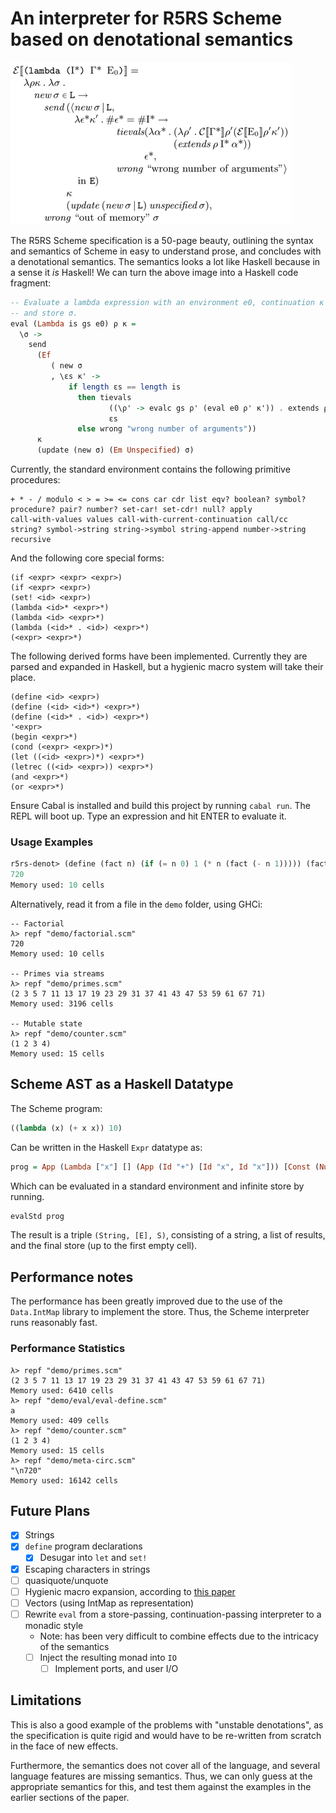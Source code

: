 # An interpreter for R5RS Scheme based on denotational semantics
![R5RS denotational semantics for evaluating lambdas](lambda-def.png)

The R5RS Scheme specification is a 50-page beauty, outlining the
syntax and semantics of Scheme in easy to understand prose, and
concludes with a denotational semantics.  The semantics looks a lot
like Haskell because in a sense it _is_ Haskell!  We can turn the
above image into a Haskell code fragment:

```haskell
-- Evaluate a lambda expression with an environment e0, continuation κ
-- and store σ.
eval (Lambda is gs e0) ρ κ =
  \σ ->
    send
      (Ef
         ( new σ
         , \εs κ' ->
             if length εs == length is
               then tievals
                      ((\ρ' -> evalc gs ρ' (eval e0 ρ' κ')) . extends ρ is)
                      εs
               else wrong "wrong number of arguments"))
      κ
      (update (new σ) (Em Unspecified) σ)
```

Currently, the standard environment contains the following primitive
procedures:

```text
+ * - / modulo < > = >= <= cons car cdr list eqv? boolean? symbol?
procedure? pair? number? set-car! set-cdr! null? apply
call-with-values values call-with-current-continuation call/cc
string? symbol->string string->symbol string-append number->string
recursive
```

And the following core special forms:

```text
(if <expr> <expr> <expr>)
(if <expr> <expr>)
(set! <id> <expr>)
(lambda <id>* <expr>*)
(lambda <id> <expr>*)
(lambda (<id>* . <id>) <expr>*)
(<expr> <expr>*)
```

The following derived forms have been implemented.  Currently they are
parsed and expanded in Haskell, but a hygienic macro system will take
their place.

```text
(define <id> <expr>)
(define (<id> <id>*) <expr>*)
(define (<id>* . <id>) <expr>*)
'<expr>
(begin <expr>*)
(cond (<expr> <expr>)*)
(let ((<id> <expr>)*) <expr>*)
(letrec ((<id> <expr>)) <expr>*)
(and <expr>*)
(or <expr>*)
```

Ensure Cabal is installed and build this project by running `cabal
run`.  The REPL will boot up.  Type an expression and hit ENTER to
evaluate it.

### Usage Examples
```scheme
r5rs-denot> (define (fact n) (if (= n 0) 1 (* n (fact (- n 1))))) (fact 6)
720
Memory used: 10 cells
```
Alternatively, read it from a file in the `demo` folder, using GHCi:
```text
-- Factorial
λ> repf "demo/factorial.scm"
720
Memory used: 10 cells

-- Primes via streams
λ> repf "demo/primes.scm"
(2 3 5 7 11 13 17 19 23 29 31 37 41 43 47 53 59 61 67 71)
Memory used: 3196 cells

-- Mutable state
λ> repf "demo/counter.scm"
(1 2 3 4)
Memory used: 15 cells
```
## Scheme AST as a Haskell Datatype
The Scheme program:
```scheme
((lambda (x) (+ x x)) 10)
```
Can be written in the Haskell `Expr` datatype as:
```haskell
prog = App (Lambda ["x"] [] (App (Id "+") [Id "x", Id "x"])) [Const (Number 10)]
```
Which can be evaluated in a standard environment and infinite store by running.

```haskell
evalStd prog
```
The result is a triple `(String, [E], S)`, consisting of a string, a
list of results, and the final store (up to the first empty cell).

## Performance notes
The performance has been greatly improved due to the use of the
`Data.IntMap` library to implement the store.  Thus, the Scheme
interpreter runs reasonably fast.

### Performance Statistics
```text
λ> repf "demo/primes.scm"
(2 3 5 7 11 13 17 19 23 29 31 37 41 43 47 53 59 61 67 71)
Memory used: 6410 cells
λ> repf "demo/eval/eval-define.scm"
a
Memory used: 409 cells
λ> repf "demo/counter.scm"
(1 2 3 4)
Memory used: 15 cells
λ> repf "demo/meta-circ.scm"
"\n720"
Memory used: 16142 cells
```

## Future Plans
- [x] Strings
- [x] `define` program declarations
  - [x] Desugar into `let` and `set!`
- [x] Escaping characters in strings
- [ ] quasiquote/unquote
- [ ] Hygienic macro expansion, according to [this
      paper](https://legacy.cs.indiana.edu/~dyb/pubs/LaSC-5-4-pp295-326.pdf)
- [ ] Vectors (using IntMap as representation)
- [ ] Rewrite `eval` from a store-passing, continuation-passing
      interpreter to a monadic style
  - Note: has been very difficult to combine effects due to the
    intricacy of the semantics
  - [ ] Inject the resulting monad into `IO`
    - [ ] Implement ports, and user I/O
      
## Limitations
This is also a good example of the problems with "unstable
denotations", as the specification is quite rigid and would have to be
re-written from scratch in the face of new effects.

Furthermore, the semantics does not cover all of the language, and
several language features are missing semantics.  Thus, we can only
guess at the appropriate semantics for this, and test them against the
examples in the earlier sections of the paper.
